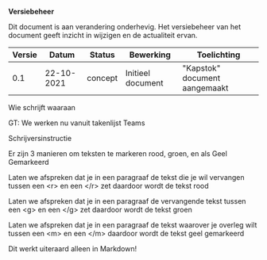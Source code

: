 **Versiebeheer**

Dit document is aan verandering onderhevig. Het versiebeheer van het document geeft inzicht in wijzigen en de actualiteit ervan.

| **Versie** | **Datum**      | **Status** | **Bewerking**                   | **Toelichting**                   |
|------------|----------------|------------|---------------------------------|-----------------------------------| 
| 0.1        | 22-10-2021     | concept    | Initieel document               | "Kapstok" document aangemaakt     |
                         

Wie schrijft waaraan

<aside class='note'>
	GT: We werken nu vanuit takenlijst Teams
</aside>

Schrijversinstructie

Er zijn 3 manieren om teksten te markeren <r>rood</r>, <g>groen</g>, en als <m>Geel Gemarkeerd</m>

Laten we afspreken dat je in een paragraaf de tekst die je wil vervangen tussen een &lt;r&gt; en een &lt;/r&gt; zet <r>daardoor wordt de tekst rood</r>  

Laten we afspreken dat je in een paragraaf de vervangende tekst tussen een &lt;g&gt; en een &lt;/g&gt; zet <g>daardoor wordt de tekst groen</h>  

Laten we afspreken dat je in een paragraaf de tekst waarover je overleg wilt tussen een &lt;m&gt; en een &lt;/m&gt; <m>daardoor wordt de tekst geel gemarkeerd</m>  

Dit werkt uiteraard alleen in Markdown!